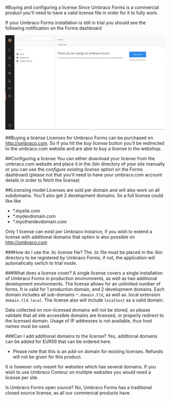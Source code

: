 #Buying and configuring a license
Since Umbraco Forms is a commercial product you'll need to have a valid license file in order for it to fully work.

If your Umbraco Forms installation is still in trial you should see the following notification on the Forms dashboard

![Trail message](TrailMessage.png)

##Buying a license
Licenses for Umbraco Forms can be purchased on http://umbraco.com. So if you hit the *buy license* button you'll be redirected to the umbraco.com website and are able to buy a license in the webshop. 

##Configuring a license
You can either download your license from the umbraco.com website and place it in the /bin directory of your site manually or you can use the *configure existing license* option on the Forms dashboard (please not that you'll need to have your umbraco.com account details in order to fetch the license)

##Licensing model
Licenses are sold per domain and will also work on all subdomains. You'll also get 2 development domains.
So a full license could like like

- *.mysite.com
- *.mydevdomain.com
- *.myotherdevdomain.com

Only 1 license can exist per Umbraco instance, if you wish to extend a license with additional domains that option is also possible on http://umbraco.com 

###How do I use the .lic license file?
The .lic file must be placed in the /bin directory to be registered by Umbraco Forms, if not, the application will automatically switch to trial mode.


###What does a license cover?
A single license covers a single installation of Umbraco Forms in production environments, as well as two additional development environments.  The license allows for an unlimited number of forms.  It is valid for 1 production domain, and 2 development domains.  Each domain includes all sub-domains `*.domain.tld`, as well as .local extension `domain.tld.local`.  The license also will include `localhost` as a valid domain.

Data collected on non-licensed domains will not be stored, so please validate that all site accessible domains are licensed, or properly redirect to the licensed domain.
Usage of IP addresses is not available, thus host names must be used.


###Can I add additional domains to the license?
Yes, additional domains can be added for EUR59 that can be ordered here.  
  * Please note that this is an add-on domain for existing licenses. Refunds will not be given for this product.

It is however only meant for websites which has several domains. If you wish to use Umbraco Contour on multiple websites you would need a license per site.


Is Umbraco Forms open source?
No, Umbraco Forms has a traditional closed source license, as all our commercial products have.
